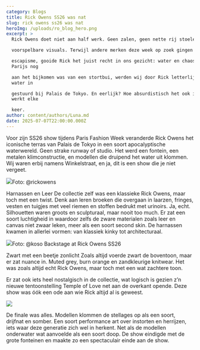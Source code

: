 ```yaml
---
category: Blogs
title: Rick Owens SS26 was nat
slug: rick owens ss26 was nat
heroImg: /uploads/ro_blog_hero.png
excerpt: >
  Rick Owens doet niet aan half werk. Geen zalen, geen nette rij stoelen, geen

  voorspelbare visuals. Terwijl andere merken deze week op zoek gingen naar

  escapisme, gooide Rick het juist recht in ons gezicht: water en chaos. Terwijl
  Parijs nog

  aan het bijkomen was van een stortbui, werden wij door Rick letterlijk het
  water in

  gestuurd bij Palais de Tokyo. En eerlijk? Hoe absurdistisch het ook is, het
  werkt elke

  keer.
author: content/authors/Luna.md
date: 2025-07-07T22:00:00.000Z
---
```


Voor zijn SS26 show tijdens Paris Fashion Week veranderde Rick Owens het iconische
terras van Palais de Tokyo in een soort apocalyptische waterwereld. Geen strake
runway of studio. Het werd een fontein, een metalen klimconstructie, en modellen die
druipend het water uit klommen. Wij waren erbij namens Winkelstraat, en ja, dit is een
show die je niet vergeet.

![](/uploads/RO_Blog_foto1.png)Foto: @rickowens

Harnassen en Leer
De collectie zelf was een klassieke Rick Owens, maar toch met een twist. Denk aan
leren broeken die overgaan in laarzen, fringes, vesten en tuigjes met veel riemen en
stoffen bedrukt met urinoirs. Ja, echt.
Silhouetten waren groots en sculpturaal, maar nooit too much. Er zat een soort
luchtigheid in waardoor zelfs de zware materialen zoals leer en canvas niet zwaar
leken, meer als een soort second skin. De harnassen kwamen in allerlei vormen: van
klassiek kinky tot architecturaal.

![](/uploads/RO_Blog_foto3.png)Foto: @koso Backstage at Rick Owens SS26

Zwart met een beetje zonlicht
Zoals altijd voerde zwart de boventoon, maar er zat nuance in. Muted grey, burn orange
en zandkleurige knitwear. Het was zoals altijd echt Rick Owens, maar toch met een wat
zachtere toon.

Er zat ook iets heel nostalgisch in de collectie, wat logisch is gezien z’n nieuwe
tentoonstelling Temple of Love net aan de overkant opende. Deze show was óók een
ode aan wie Rick altijd al is geweest.

![](/uploads/RO_blog_foto2.png)

De finale was alles. Modellen klommen de stellages op als een soort, drijfnat en
somber. Een soort performance art over instorten en herrijzen, iets waar deze generatie
zich wel in herkent. Net als de modellen onderwater wat aanvoelde als een soort doop.
De show eindigde met de grote fonteinen en maakte zo een spectaculair einde aan de
show.
